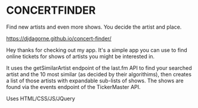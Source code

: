 

# CONCERTFINDER

Find new artists and even more shows. You decide the artist and place.

https://djdagorne.github.io/concert-finder/

Hey thanks for checking out my app. It's a simple app you can use to find online tickets for shows of artists you might be interested in. 

It uses the getSimilarArtist endpoint of the last.fm API to find your searched artist and the 10 most similar (as decided by their algorithims), then creates a list of those artists with expandable sub-lists of shows. The shows are found via the events endpoint of the TickerMaster API. 

Uses HTML/CSS/JS/JQuery
